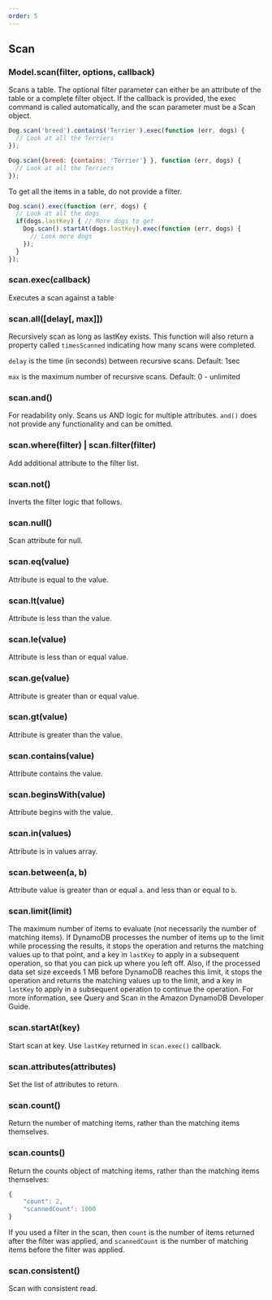 ```yaml
---
order: 5
---
```

## Scan

### Model.scan(filter, options, callback)

Scans a table. The optional filter parameter can either be an attribute of the table or a complete filter object. If the callback is provided, the exec command is called automatically, and the scan parameter must be a Scan object.

```js
Dog.scan('breed').contains('Terrier').exec(function (err, dogs) {
  // Look at all the Terriers
});
```

```js
Dog.scan({breed: {contains: 'Terrier'} }, function (err, dogs) {
  // Look at all the Terriers
});
```

To get all the items in a table, do not provide a filter.

```js
Dog.scan().exec(function (err, dogs) {
  // Look at all the dogs
  if(dogs.lastKey) { // More dogs to get
    Dog.scan().startAt(dogs.lastKey).exec(function (err, dogs) {
      // Look more dogs
    });
  }
});
```

### scan.exec(callback)

Executes a scan against a table

### scan.all([delay[, max]])

Recursively scan as long as lastKey exists. This function will also return a property called `timesScanned` indicating how many scans were completed.

`delay` is the time (in seconds) between recursive scans. Default: 1sec

`max` is the maximum number of recursive scans. Default: 0 - unlimited

### scan.and()

For readability only. Scans us AND logic for multiple attributes.  `and()` does not provide any functionality and can be omitted.

### scan.where(filter) | scan.filter(filter)

Add additional attribute to the filter list.

### scan.not()

Inverts the filter logic that follows.

### scan.null()

Scan attribute for null.

### scan.eq(value)

Attribute is equal to the value.

### scan.lt(value)

Attribute is less than the value.

### scan.le(value)

Attribute is less than or equal value.

### scan.ge(value)

Attribute is greater than or equal value.

### scan.gt(value)

Attribute is greater than the value.

### scan.contains(value)

Attribute contains the value.

### scan.beginsWith(value)

Attribute begins with the value.

### scan.in(values)

Attribute is in values array.

### scan.between(a, b)

Attribute value is greater than or equal `a`. and less than or equal to `b`.

### scan.limit(limit)

The maximum number of items to evaluate (not necessarily the number of matching items). If DynamoDB processes the number of items up to the limit while processing the results, it stops the operation and returns the matching values up to that point, and a key in `lastKey` to apply in a subsequent operation, so that you can pick up where you left off. Also, if the processed data set size exceeds 1 MB before DynamoDB reaches this limit, it stops the operation and returns the matching values up to the limit, and a key in `lastKey` to apply in a subsequent operation to continue the operation. For more information, see Query and Scan in the Amazon DynamoDB Developer Guide.

### scan.startAt(key)

Start scan at key. Use `lastKey` returned in `scan.exec()` callback.

### scan.attributes(attributes)

Set the list of attributes to return.

### scan.count()

Return the number of matching items, rather than the matching items themselves.

### scan.counts()

Return the counts object of matching items, rather than the matching items themselves:

```js
{
    "count": 2,
    "scannedCount": 1000
}
```

If you used a filter in the scan, then `count` is the number of items returned after the filter was applied, and `scannedCount` is the number of matching items before the filter was applied.


### scan.consistent()

Scan with consistent read.
